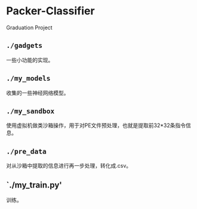 # Packer-Classifier
Graduation Project

## `./gadgets`

一些小功能的实现。

## `./my_models`

收集的一些神经网络模型。

## `./my_sandbox`

使用虚拟机做类沙箱操作，用于对PE文件预处理，也就是提取前32*32条指令信息。

## `./pre_data`

对从沙箱中提取的信息进行再一步处理，转化成.csv。

## `./my_train.py'

训练。